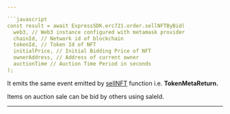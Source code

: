 ```yaml
---

```javascript
const result = await ExpressSDK.erc721.order.sellNFTByBid(
  web3, // Web3 instance configured with metamask provider
  chainId, // Network id of blockchain
  tokenId, // Token Id of NFT
  initialPrice, // Initial Bidding Price of NFT
  ownerAddress, // Address of current owner
  auctionTime // Auction Time Period in seconds
);
```

It emits the same event emitted by [sellNFT](/sdk/erc721/PublicCollection/5_Selling/) function i.e. **TokenMetaReturn.**

Items on auction sale can be bid by others using saleId.

---
```

